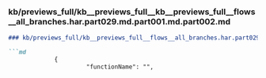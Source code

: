 ### kb/previews_full/kb__previews_full__kb__previews_full__flows__all_branches.har.part029.md.part001.md.part002.md

```md
### kb/previews_full/kb__previews_full__flows__all_branches.har.part029.md.part001.md (part 002)

```md
             {
                      "functionName": "",
                 
```

```

```
